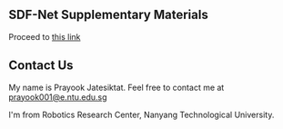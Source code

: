## SDF-Net Supplementary Materials

Proceed to [this link](https://drive.google.com/drive/folders/1NF0wPz9xdR7uIWDdkpS9mvhxvwqcXPKC?usp=sharing)

## Contact Us

My name is Prayook Jatesiktat. Feel free to contact me at prayook001@e.ntu.edu.sg

I'm from Robotics Research Center, Nanyang Technological University.
